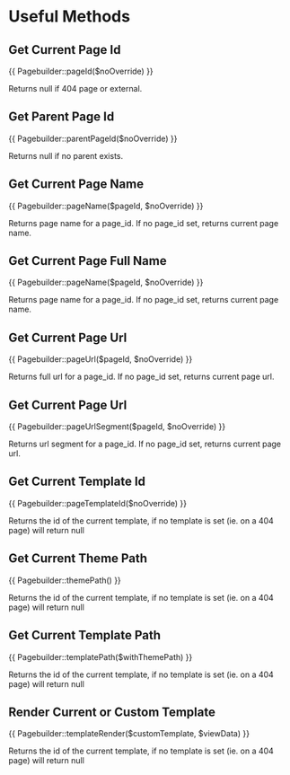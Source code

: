 # Useful Methods

## Get Current Page Id

{{ Pagebuilder::pageId($noOverride) }}

Returns null if 404 page or external.

 ## Get Parent Page Id 

{{ Pagebuilder::parentPageId($noOverride) }}

Returns null if no parent exists.

## Get Current Page Name

{{ Pagebuilder::pageName($pageId, $noOverride) }}

Returns page name for a page_id. If no page_id set, returns current page name.

## Get Current Page Full Name

{{ Pagebuilder::pageName($pageId, $noOverride) }}

Returns page name for a page_id. If no page_id set, returns current page name.

## Get Current Page Url

{{ Pagebuilder::pageUrl($pageId, $noOverride) }}

Returns full url for a page_id. If no page_id set, returns current page url.

## Get Current Page Url

{{ Pagebuilder::pageUrlSegment($pageId, $noOverride) }}

Returns url segment for a page_id. If no page_id set, returns current page url.

## Get Current Template Id

{{ Pagebuilder::pageTemplateId($noOverride) }}

Returns the id of the current template, if no template is set (ie. on a 404 page) will return null

## Get Current Theme Path

{{ Pagebuilder::themePath() }}

Returns the id of the current template, if no template is set (ie. on a 404 page) will return null

## Get Current Template Path

{{ Pagebuilder::templatePath($withThemePath) }}

Returns the id of the current template, if no template is set (ie. on a 404 page) will return null

## Render Current or Custom Template

{{ Pagebuilder::templateRender($customTemplate, $viewData) }}

Returns the id of the current template, if no template is set (ie. on a 404 page) will return null
